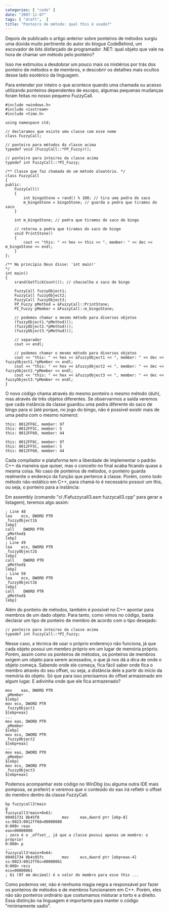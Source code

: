 ```yaml
---
categories: [ "code" ]
date: "2007-11-07"
tags: [ "draft",  ]
title: "Ponteiro de método: qual this é usado?"
---
```

Depois de publicado o artigo anterior sobre ponteiros de métodos surgiu uma dúvida muito pertinente do autor do blogue CodeBehind, um escovador de bits disfarçado de programador .NET: qual objeto que vale na hora de chamar um método pelo ponteiro?

Isso me estimulou a desdobrar um pouco mais os mistérios por trás dos ponteiro de métodos e de membros, e descobrir os detalhes mais ocultos desse lado esotérico da linguagem.

Para entender por inteiro o que acontece quando uma chamada ou acesso utilizando ponteiros dependentes de escopo, algumas pequenas mudanças foram feitas no nosso pequeno FuzzyCall.


    #include <windows.h>
    #include <iostream>
    #include <time.h>
    
    using namespace std;
    
    // declaramos que existe uma classe com esse nome
    class FuzzyCall;
    
    // ponteiro para métodos da classe acima
    typedef void (FuzzyCall::*FP_Fuzzy)();
    
    // ponteiro para inteiros da classe acima
    typedef int FuzzyCall::*PI_Fuzzy;
    
    /** Classe que faz chamada de um método aleatório. */
    class FuzzyCall
    {
    public:
    	FuzzyCall()
    	{
    		int bingoStone = rand() % 100; // tira uma pedra do saco
    		m_bingoStone = bingoStone; // guarda a pedra que tiramos do saco
    	}
    
    	int m_bingoStone; // pedra que tiramos do saco de bingo
    
    	// retorna a pedra que tiramos do saco de bingo
    	void PrintStone()
    	{
    		cout << "this: " << hex << this << ", member: " << dec << m_bingoStone << endl;
    	}
    };
    
    /** No princípio Deus disse: 'int main!'
    */
    int main()
    {
    	srand(GetTickCount()); // chacoalha o saco de bingo
    
    	FuzzyCall fuzzyObject1;
    	FuzzyCall fuzzyObject2;
    	FuzzyCall fuzzyObject3;
    	FP_Fuzzy pMethod = &FuzzyCall::PrintStone;
    	PI_Fuzzy pMember = &FuzzyCall::m_bingoStone;
    
    	// podemos chamar o mesmo método para diversos objetos
    	(fuzzyObject1.*pMethod)();
    	(fuzzyObject2.*pMethod)();
    	(fuzzyObject3.*pMethod)();
    
    	// separador
    	cout << endl;
    	
    	// podemos chamar o mesmo método para diversos objetos
    	cout << "this: " << hex << &fuzzyObject1 << ", member: " << dec << fuzzyObject1.*pMember << endl;
    	cout << "this: " << hex << &fuzzyObject2 << ", member: " << dec << fuzzyObject2.*pMember << endl;
    	cout << "this: " << hex << &fuzzyObject3 << ", member: " << dec << fuzzyObject3.*pMember << endl;
    } 
    

O novo código chama através do mesmo ponteiro o mesmo método (duh), mas através de três objetos diferentes. Se observarmos a saída veremos que cada instância da classe guardou uma pedra diferente do saco de bingo para si (até porque, no jogo do bingo, não é possível existir mais de uma pedra com o mesmo número):

    
    this: 0012FF6C, member: 97
    this: 0012FF5C, member: 5
    this: 0012FF60, member: 44
    
    this: 0012FF6C, member: 97
    this: 0012FF5C, member: 5
    this: 0012FF60, member: 44


Cada compilador e plataforma tem a liberdade de implementar o padrão C++ da maneira que quiser, mas o conceito no final acaba ficando quase a mesma coisa. No caso de ponteiros de métodos, o ponteiro guarda realmente o endereço da função que pertence à classe. Porém, como todo método não-estático em C++, para chamá-lo é necessário possuir um this, ou seja, o ponteiro para a instância:


Em assembly (comando "cl /Fafuzzycall3.asm fuzzycall3.cpp" para gerar a listagem), teremos algo assim:

    ; Line 48
    lea    ecx, DWORD PTR
    _fuzzyObject1$
    [ebp]
    call    DWORD PTR
    _pMethod$
    [ebp]
    ; Line 49
    lea    ecx, DWORD PTR
    _fuzzyObject2$
    [ebp]
    call    DWORD PTR
    _pMethod$
    [ebp]
    ; Line 50
    lea    ecx, DWORD PTR
    _fuzzyObject3$
    [ebp]
    call    DWORD PTR
    _pMethod$
    [ebp]


Além do ponteiro de métodos, também é possível no C++ apontar para membros de um dado objeto. Para tanto, como vimos no código, basta declarar um tipo de ponteiro de membro de acordo com o tipo desejado:

    
    // ponteiro para inteiros da classe acima
    typedef int FuzzyCall::*PI_Fuzzy;

Nesse caso, a técnica de usar o próprio enderenço não funciona, já que cada objeto possui um membro próprio em um lugar de memória próprio. Porém, assim como os ponteiros de métodos, os ponteiros de membros exigem um objeto para serem acessados, o que já nos dá a dica de onde o objeto começa. Sabendo onde ele começa, fica fácil saber onde fica o membro através do seu offset, ou seja, a distância dele a partir do início da memória do objeto. Só que para isso precisamos do offset armazenado em algum lugar. E adivinha onde que ele fica armazenado?

    
    mov    eax, DWORD PTR
    _pMember
    $[ebp]
    mov ecx, DWORD PTR
    _fuzzyObject1
    $[ebp+eax]
    ...
    mov eax, DWORD PTR
    _pMember
    $[ebp]
    mov ecx, DWORD PTR
    _fuzzyObject2
    $[ebp+eax]
    ...
    mov eax, DWORD PTR
    _pMember
    $[ebp]
    mov ecx, DWORD PTR
    _fuzzyObject3
    $[ebp+eax]

Podemos acompanhar este código no WinDbg (ou alguma outra IDE mais pomposa, se preferir) e veremos que o conteúdo do eax irá refletir o offset do membro dentro da classe FuzzyCall.

    
    bp fuzzycall3!main
    g
    fuzzycall3!main+0x61:
    00401731 8b45f8          mov     eax,dword ptr [ebp-8] ss:0023:0012ff68=00000000
    0:000> reax
    eax=00000000
    ; zero é o _offset_, já que a classe possui apenas um membro: o próprio!
    0:000> p
    ...
    fuzzycall3!main+0x64:
    00401734 8b4c05fc        mov     ecx,dword ptr [ebp+eax-4] ss:0023:0012ff6c=00000061
    0:000> recx
    ecx=00000061
    ; 61 (97 em decimal) é o valor do membro para esse this ...

Como podemos ver, não é nenhuma magia negra a responsável por fazer os ponteiros de métodos e de membros funcionarem em C++. Porém, eles não são ponteiros ordinário que costumamos misturar a torto e a direito. Essa distinção na linguagem é importante para manter o código "minimamente sadio".
